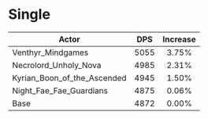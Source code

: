 # Single
| Actor | DPS | Increase |
|---|:---:|:---:|
|Venthyr_Mindgames|5055|3.75%|
|Necrolord_Unholy_Nova|4985|2.31%|
|Kyrian_Boon_of_the_Ascended|4945|1.50%|
|Night_Fae_Fae_Guardians|4875|0.06%|
|Base|4872|0.00%|
